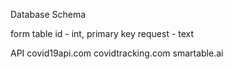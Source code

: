 Database Schema

form table
id - int, primary key request - text

API
covid19api.com
covidtracking.com
smartable.ai